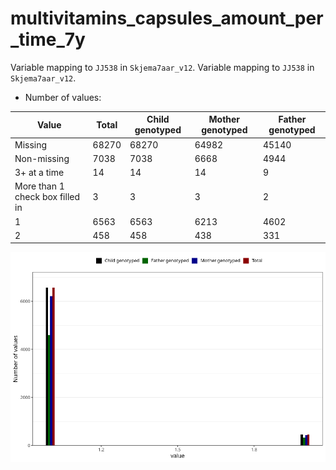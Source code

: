 # multivitamins_capsules_amount_per_time_7y
Variable mapping to `JJ538` in `Skjema7aar_v12`.
Variable mapping to `JJ538` in `Skjema7aar_v12`.
- Number of values:

| Value | Total | Child genotyped | Mother genotyped | Father genotyped |
| ----- | ----- | --------------- | ---------------- | ---------------- |
| Missing | 68270 | 68270 | 64982 | 45140 |
| Non-missing | 7038 | 7038 | 6668 | 4944 |
| 3+ at a time | 14 | 14 | 14 |9 |
| More than 1 check box filled in | 3 | 3 | 3 |2 |
| 1 | 6563 | 6563 | 6213 | 4602 |
| 2 | 458 | 458 | 438 | 331 |



![](multivitamins_capsules_amount_per_time_7y_n.png)



